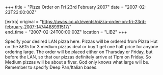 +++
title = "Pizza Order on Fri 23rd February 2007"
date = "2007-02-23T23:00:00Z"

[extra]
original = "https://uwcs.co.uk/events/pizza-order-on-fri-23rd-february-2007-1474488991517/"    
end_time = "2007-02-24T00:00:00Z"
location = "LIB2"
+++

Specify your desired LAN pizza here. Pizzas will be ordered from Pizza Hut on the &£15 for 3 medium pizzas deal or buy 1 get one half price for anyone ordering large. The order will be placed either on Thursday or Friday, but before the LAN, so that our pizzas definitely arrive at 11pm on Friday. So Medium pizzas will be about a fiver. God only knows what large will be. Remember to specify Deep Pan/Italian bases.

